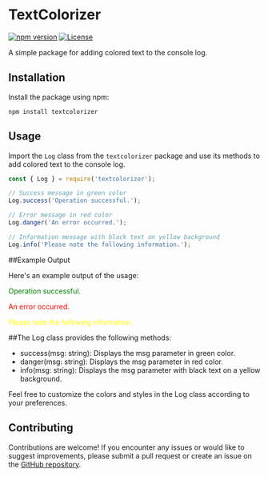 # TextColorizer


[![npm version](https://img.shields.io/npm/v/textcolorizer.svg)](https://www.npmjs.com/package/textcolorizer)
[![License](https://img.shields.io/npm/l/textcolorizer.svg)](https://github.com/your-username/textcolorizer/blob/main/LICENSE)

A simple package for adding colored text to the console log.

## Installation

Install the package using npm:

```shell
npm install textcolorizer
```


## Usage

Import the `Log` class from the `textcolorizer` package and use its methods to add colored text to the console log.

```javascript
const { Log } = require('textcolorizer');

// Success message in green color
Log.success('Operation successful.');

// Error message in red color
Log.danger('An error occurred.');

// Information message with black text on yellow background
Log.info('Please note the following information.');
```

##Example Output

Here's an example output of the usage:

<span style="color: Green;">Operation successful.</span>

<span style="color: red;">An error occurred.</span>

<span style="color: yellow;">Please note the following information.</span>

##The Log class provides the following methods:

- success(msg: string): Displays the msg parameter in green color.
- danger(msg: string): Displays the msg parameter in red color.
- info(msg: string): Displays the msg parameter with black text on a yellow background.

Feel free to customize the colors and styles in the Log class according to your preferences.

## Contributing

Contributions are welcome! If you encounter any issues or would like to suggest improvements, please submit a pull request or create an issue on the [GitHub repository](https://github.com/subham-04/TextColorizer).


